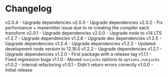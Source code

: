 
# Changelog

v2.0.4 - Upgrade dependencies
v2.0.3 - Upgrade dependencies
v2.0.2 - Fix performance + maxemitter issue due to re-creating the compiler each transform
v2.0.1 - Upgrade dependencies
v2.0.0 - Upgrade node to v14 LTS
v1.2.7 - Upgrade dependencies
v1.2.6 - Upgrade dev dependencies
v1.2.5 - Upgrade dependencies
v1.2.4 - Upgrade dependencies
v1.2.3 - Updated development node version to 12.16.0
v1.2.2 - Upgrade dependencies
v1.2.1 - Upgrade dependencies
v1.2.0 - First package with a release tag
v1.1.1 - Fixed regression bugs
v1.1.0 - Moved `nunjucks` options to `options.nunjucks`
v1.0.2 - Internal refactoring
v1.0.1 - Didn't return errors correctly
v1.0.0 - Initial release

